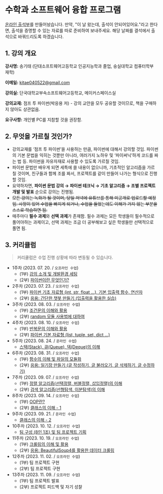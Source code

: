 # 수학과 소프트웨어 융합 프로그램

[온라인 출석부](https://docs.google.com/spreadsheets/d/1Ip-N4VjgLbxBIfpbCFnho9sVTM5DNBBpHwmhevmd-es/)를 만들어놨습니다. 만약, "이 날 왔는데, 출석이 안되어있어요."라고 한다면, 출석을 증명할 수 있는 자료를 따로 준비하여 보내주세요. 해당 날짜를 결석에서 출석으로 바꿔드리도록 하겠습니다.

## 1. 강의 개요

**강사명:** 송기태 (단대소프트웨어고등학교 인공지능학과 졸업, 숭실대학교 컴퓨터학부 재학)

**이메일:** kitae040522@gmail.com

**강의실:** 단국대학교부속소프트웨어고등학교, 메이커스페이스실

**강의교재:** 점프 투 파이썬(박응용 저) - 강의 교안을 모두 공유할 것이므로, 책을 구매하지 않아도 상관없음.

**요구사항:** 개인별 PC를 지참할 것을 권장함.

## 2. 무엇을 가르칠 것인가?

- 강의교재를 ‘점프 투 파이썬’을 사용하는 만큼, 파이썬에 대해서 강의할 것임. 파이썬의 기본 문법을 익히는 것뿐만 아니라, 여러가지 노하우 및 ‘파이써닉’하게 코드를 짜는 법 등. 파이썬을 자유자재로 사용할 수 있도록 가르칠 것임.
- 파이썬 문법만 배우게 되면 세특에 쓸 내용이 없으니까, 기초적인 알고리즘을 가르칠 것이며, 친구들과 함께 조를 짜서, 프로젝트를 같이 만들어 나가는 형식으로 진행할 것임.
- 요약하자면, **파이썬 문법 강의 → 파이썬 테크닉 → 기초 알고리즘 → 조별 프로젝트 개발 및 발표** 순으로 강의는 진행됨.
- ~~모든 강의는 녹화가 될 것이며, 당일 저녁에 유튜브를 통해 미공개로 업로드할 예정임. 사정이 있어 수업을 빠지게 되거나, 수업을 들었는데도 이해가 가지 않는 부분을 스스로 학습하면 됨.~~
- 매주마다 **필수 과제**와 **선택 과제**가 존재함. 필수 과제는 모든 학생들이 필수적으로 풀어야하는 과제이고, 선택 과제는 조금 더 공부해보고 싶은 학생들만 선택적으로 풀면 됨.

## 3. 커리큘럼

> 커리큘럼은 수업 진행 상황에 따라 변동될 수 있습니다.

- 1주차 (2023. 07. 20. / `오프라인 수업`)
    - (1부) [강의 소개 및 개발환경 세팅](Day01/slide/day1-1.pdf)
    - (2부) [파이썬이란 무엇인가?](Day01/slide/day1-2.pdf)
- 2주차 (2023. 07. 23. / `오프라인 수업`)
    - (1부) [파이썬 기초 자료형 (int, str, float …), 기본 입출력 함수, 연산자](Day02/slide/day2-1.pdf)
    - (2부) [응용: 간단한 챗봇 만들기 (입출력을 활용한 실습)](Day02/slide/day2-2.pdf)
- 3주차 (2023. 08. 03. / `오프라인 수업`)
    - (1부) [조건문의 이해와 활용](Day03/slide/day3-1.pdf)
    - (2부) [random 모듈 사용법에 대하여](Day03/slide/day3-2.pdf)
- 4주차 (2023. 08. 10. / `오프라인 수업`)
    - (1부) [반복문의 이해와 활용](Day04/slide/day4-1.pdf)
    - (2부) [파이썬 기본 자료형 (list, tuple, set, dict …)](Day04/slide/day4-2.pdf)
- 5주차 (2023. 08. 24. / `온라인 수업`)
    - [스택(Stack), 큐(Queue), 덱(Deque)의 이해](Day05/slide/day5-1.pdf)
- 6주차 (2023. 08. 31. / `오프라인 수업`)
    - (1부) [함수의 이해 및 파일의 모듈화](Day06/slide/day6-1.pdf)
    - (2부) [응용: 일기장 만들기 (글 작성하기, 글 불러오기, 글 삭제하기, 글 수정하기)](Day06/slide/day6-2.pdf)
- 7주차 (2023. 09. 07. / `오프라인 수업`)
    - (1부) [정렬 알고리즘(선택정렬, 버블정렬, 삽입정렬)의 이해](Day07/slide/day7-1.pdf)
    - (2부) [검색 알고리즘(선형탐색, 이분탐색)의 이해](Day07/slide/day7-2.pdf)
- 8주차 (2023. 09. 14. / `오프라인 수업`)
    - (1부) [OOP란?](Day08/slide/day8-1.pdf)
    - (2부) [클래스의 이해 - 1](Day08/slide/day8-2.pdf)
- 9주차 (2023. 09. 21. / `온라인 수업`)
    - [클래스의 이해 - 2](Day09/slide/day9-1.pdf)
- 10주차 (2023. 10. 12. / `오프라인 수업`)
    - [팀 구성 (8인 1조) 및 팀 프로젝트 기획](Day10/README.md)
- 11주차 (2023. 10. 19. / `오프라인 수업`)
    - (1부) [크롤링의 이해 및 활용](Day11/slide/day11-1.pdf)
    - (2부) [응용: BeautifulSoup4를 활용한 데이터 크롤링](Day11/slide/day11-2.pdf)
- 12주차 (2023. 11. 02. / `오프라인 수업`)
    - (1부) 팀 프로젝트 구현
    - (2부) 팀 프로젝트 구현
- 13주차 (2023. 11. 09. / `오프라인 수업`)
    - (1부) 팀 프로젝트 발표
    - (2부) 프로젝트 피드백 및 자기 성찰